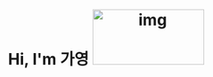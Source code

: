 <h1 align="center">Hi, I'm 가영 
<img src="http://www.fashionbiz.co.kr/images/TN/AR/6-%ED%8A%B8%EC%9C%84%ED%8B%B03.JPG" alt="img" style="width: 200px; height: 100px;"/>
</h1>
